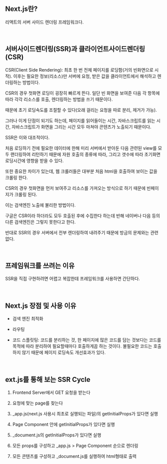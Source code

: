 ## Next.js란?

리액트의 서버 사이드 렌더링 프레임워크다.

<br/>

## 서버사이드렌더링(SSR)과 클라이언트사이드렌더링(CSR)

CSR(Client Side Rendering): 최초 한 번 전체 페이지를 로딩함(거의 빈화면으로 시작). 이후는 필요한 정보(리소스)만 서버에 요청, 받은 값을 클라이언트에서 해석하고 렌더링하는 방법이다.

CSR의 경우 첫화면 로딩이 굉장히 빠르게 뜬다. 
일단 빈 화면을 보여준 다음 각 항목에 따라 각각 리소스를 호출, 렌더링하는 방법을 쓰기 때문이다. 

때문에 초기 로딩속도를 조절할 수 있다(오래 걸리는 요청을 따로 분리, 제거가 가능). 

그러나 이게 단점이 되기도 하는데, 페이지를 읽어들이는 시간, 자바스크립트를 읽는 시간, 자바스크립트가 화면을 그리는 시간 모두 마쳐야 콘텐츠가 노출되기 때문이다.

SSR은 이와 대조적이다. 

처음 로딩하기 전에 필요한 데이터에 한해 미리 서버에서 받아둔 다음 관련된 view를 모두 랜더링하여 리턴하기 때문에 자원 호출의 종류에 따라, 그리고 갯수에 따라 초기화면 로딩시간에 영향을 받을 수 있다.

또한 중요한 차이가 있는데, 웹 크롤러들은 대부분 처음 html을 호출하여 보이는 값을 크롤링 한다. 

CSR의 경우 첫화면을 먼저 보여주고 리소스를 가져오는 방식으로 하기 때문에 빈페이지가 크롤링 된다. 

이는 검색엔진 노출에 불리한 방법이다. 

구글은 CSR이라 하더라도 모두 호출된 후에 수집한다 하는데 반해 네이버나 다음 등의 다른 검색엔진은 그렇지 못한다고 한다. 

반대로 SSR의 경우 서버에서 전부 렌더링하여 내려주기 때문에 방금의 문제와는 관련 없다.

<br/>

## 프레임워크를 쓰려는 이유

SSR을 직접 구현하려면 어렵고 복잡한데 프레임워크를 사용하면 간단하다.

<br/>

## Next.js 장점 및 사용 이유

- 검색 엔진 최적화

- 라우팅

- 코드 스플릿팅: 코드를 분리하는 것, 한 페이지에 많은 코드를 담는 것보다는 코드를 목적에 따라 분리하여 필요할때마다 호출하게끔 하는 것이다. 불필요한 코드는 호출하지 않기 때문에 페이지 로딩속도 개선효과가 있다.

<br/>

## ext.js를 통해 보는 SSR Cycle


1. Frontend Server에서 GET 요청을 받는다

2. 요청에 맞는 page를 찾는다

3. _app.js(next.js 사용시 최초로 실행되는 파일)의 getInitialProps가 있다면 실행

4. Page Component 안에 getInitialProps가 있다면 실행

5. _document.js의 getInitialProps가 있다면 실행

6. 모든 props를 구성하고 _app.js > Page Component 순으로 렌더링

7. 모든 콘텐츠를 구성하고 _document.js를 실행하여 html형태로 출력
